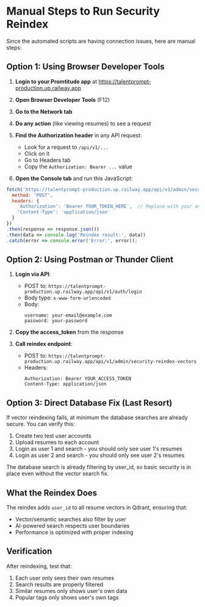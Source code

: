 # Manual Steps to Run Security Reindex

Since the automated scripts are having connection issues, here are manual steps:

## Option 1: Using Browser Developer Tools

1. **Login to your Promtitude app** at https://talentprompt-production.up.railway.app

2. **Open Browser Developer Tools** (F12)

3. **Go to the Network tab**

4. **Do any action** (like viewing resumes) to see a request

5. **Find the Authorization header** in any API request:
   - Look for a request to `/api/v1/...`
   - Click on it
   - Go to Headers tab
   - Copy the `Authorization: Bearer ...` value

6. **Open the Console tab** and run this JavaScript:
```javascript
fetch('https://talentprompt-production.up.railway.app/api/v1/admin/security-reindex-vectors', {
  method: 'POST',
  headers: {
    'Authorization': 'Bearer YOUR_TOKEN_HERE',  // Replace with your actual token
    'Content-Type': 'application/json'
  }
})
.then(response => response.json())
.then(data => console.log('Reindex result:', data))
.catch(error => console.error('Error:', error));
```

## Option 2: Using Postman or Thunder Client

1. **Login via API**:
   - POST to: `https://talentprompt-production.up.railway.app/api/v1/auth/login`
   - Body type: `x-www-form-urlencoded`
   - Body:
     ```
     username: your-email@example.com
     password: your-password
     ```

2. **Copy the access_token** from the response

3. **Call reindex endpoint**:
   - POST to: `https://talentprompt-production.up.railway.app/api/v1/admin/security-reindex-vectors`
   - Headers:
     ```
     Authorization: Bearer YOUR_ACCESS_TOKEN
     Content-Type: application/json
     ```

## Option 3: Direct Database Fix (Last Resort)

If vector reindexing fails, at minimum the database searches are already secure. You can verify this:

1. Create two test user accounts
2. Upload resumes to each account
3. Login as user 1 and search - you should only see user 1's resumes
4. Login as user 2 and search - you should only see user 2's resumes

The database search is already filtering by user_id, so basic security is in place even without the vector search fix.

## What the Reindex Does

The reindex adds `user_id` to all resume vectors in Qdrant, ensuring that:
- Vector/semantic searches also filter by user
- AI-powered search respects user boundaries
- Performance is optimized with proper indexing

## Verification

After reindexing, test that:
1. Each user only sees their own resumes
2. Search results are properly filtered
3. Similar resumes only shows user's own data
4. Popular tags only shows user's own tags
